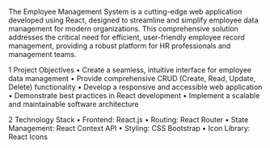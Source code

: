 The Employee Management System is a cutting-edge web application developed using React, designed to streamline and simplify employee data management for modern organizations. This comprehensive solution addresses the critical need for efficient, user-friendly employee record management, providing a robust platform for HR professionals and management teams.

1 Project Objectives
•	Create a seamless, intuitive interface for employee data management
•	Provide comprehensive CRUD (Create, Read, Update, Delete) functionality
•	Develop a responsive and accessible web application
•	Demonstrate best practices in React development
•	Implement a scalable and maintainable software architecture

2 Technology Stack
•	Frontend: 
  React.js
•	Routing: 
  React Router
•	State Management: 
  React Context API
•	Styling:
	CSS
	Bootstrap
•	Icon Library:
  React Icons


